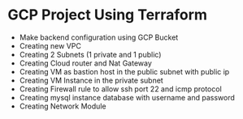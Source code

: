 # GCP Project Using Terraform

- Make backend configuration using GCP Bucket
- Creating new VPC 
- Creating 2 Subnets (1 private and 1 public)
- Creating Cloud router and Nat Gateway
- Creating VM as bastion host in the public subnet with public ip
- Creating VM Instance in the private subnet
- Creating Firewall rule to  allow ssh port 22 and icmp protocol
- Creating mysql instance database with username and password
- Creating Network Module  
